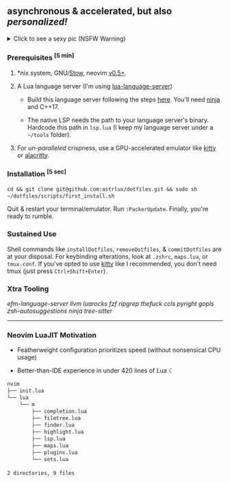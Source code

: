 ## asynchronous & accelerated, but also _personalized!_ 

<details><summary>Click to see a sexy pic (NSFW Warning)</summary>
<img src="./img/desktop.png" width="90%"></img>
<img src="./img/screenshot.png"></img>
</details>

### Prerequisites <sup>[5 min]</sup>

1. *nix system, GNU/[Stow](https://www.gnu.org/software/stow/), neovim [v0.5+](https://neovim.io/).

2. A Lua language server (I'm using [lua-language-server](https://github.com/sumneko/lua-language-server))

    -   Build this language server following the steps [here](https://github.com/sumneko/lua-language-server/wiki/Build-and-Run-(Standalone)). You'll need [ninja](https://github.com/ninja-build/ninja/wiki/Pre-built-Ninja-packages) and C++17.

    -   The native LSP needs the path to your language server's binary. Hardcode this path in `lsp.lua` (I keep my language server under a `~/tools` folder).

3. For un-_paralleled_ crispness, use a GPU-accelerated emulator like [kitty](https://sw.kovidgoyal.net/kitty/) or [alacritty](https://github.com/alacritty/alacritty).

### Installation <sup>[5 sec]</sup>

    cd && git clone git@github.com:astrlux/dotfiles.git && sudo sh ~/dotfiles/scripts/first_install.sh


Quit & restart your terminal/emulator. Run `:PackerUpdate`. Finally, you're ready to rumble.

### Sustained Use

Shell commands like `installDotfiles`, `removeDotfiles`, & `commitDotfiles` are at your disposal. For keybinding alterations, look at `.zshrc`, `maps.lua`, or `tmux.conf`. If you've opted to use [kitty](https://sw.kovidgoyal.net/kitty/conf/) like I recommended, you don't need tmux (just press `Ctrl+Shift+Enter`).

### Xtra Tooling

_efm-language-server llvm luarocks fzf ripgrep thefuck ccls pyright gopls zsh-autosuggestions ninja tree-sitter_

___

### Neovim LuaJIT Motivation

- Featherweight configuration prioritizes speed (without nonsensical CPU usage)

- Better-than-IDE experience in under 420 lines of Lua ☾

```
nvim
├── init.lua
└── lua
    └── m
        ├── completion.lua
        ├── filetree.lua
        ├── finder.lua
        ├── highlight.lua
        ├── lsp.lua
        ├── maps.lua
        ├── plugins.lua
        └── sets.lua

2 directories, 9 files
```
